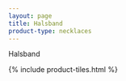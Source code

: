 ```yaml
---
layout: page
title: Halsband
product-type: necklaces
---
```


Halsband

{% include product-tiles.html %}